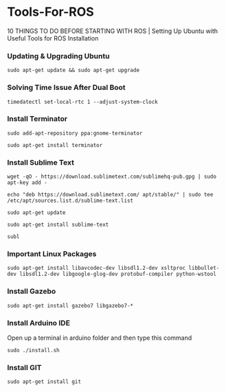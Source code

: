 # Tools-For-ROS
10 THINGS TO DO BEFORE STARTING WITH ROS | Setting Up Ubuntu with Useful Tools for ROS Installation

### Updating & Upgrading Ubuntu
```
sudo apt-get update && sudo apt-get upgrade
```

### Solving Time Issue After Dual Boot
```
timedatectl set-local-rtc 1 --adjust-system-clock
```

### Install Terminator
```
sudo add-apt-repository ppa:gnome-terminator
```
```
sudo apt-get install terminator
```

### Install Sublime Text
```
wget -qO - https://download.sublimetext.com/sublimehq-pub.gpg | sudo apt-key add -
```
```
echo "deb https://download.sublimetext.com/ apt/stable/" | sudo tee /etc/apt/sources.list.d/sublime-text.list
```
```
sudo apt-get update
```
```
sudo apt-get install sublime-text
```
```
subl
```

### Important Linux Packages
```
sudo apt-get install libavcodec-dev libsdl1.2-dev xsltproc libbullet-dev libsdl1.2-dev libgoogle-glog-dev protobuf-compiler python-wstool
```

### Install Gazebo
```
sudo apt-get install gazebo7 libgazebo7-*
```

### Install Arduino IDE
Open up a terminal in arduino folder and then type this command
```
sudo ./install.sh
```

### Install GIT
```
sudo apt-get install git
```
